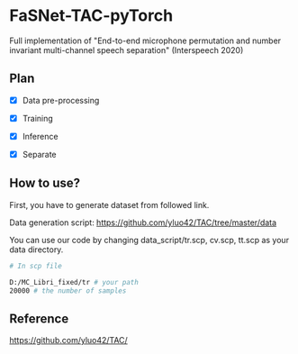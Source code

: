 # FaSNet-TAC-pyTorch
Full implementation of "End-to-end microphone permutation and number invariant multi-channel speech separation" (Interspeech 2020)



## Plan

- [x] Data pre-processing
- [x] Training
- [x] Inference
- [x] Separate


## How to use?
First, you have to generate dataset from followed link.

Data generation script: https://github.com/yluo42/TAC/tree/master/data

You can use our code by changing data_script/tr.scp, cv.scp, tt.scp as your data directory.

```bash
# In scp file

D:/MC_Libri_fixed/tr # your path
20000 # the number of samples
```

## Reference
https://github.com/yluo42/TAC/
